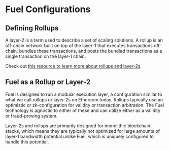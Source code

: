 # Fuel Configurations

## Defining Rollups

A layer-2 is a term used to describe a set of scaling solutions. A rollup is an off-chain network built on top of the layer-1 that executes transactions off-chain, bundles these transactions, and posts the bundled transactions as a single transaction on the layer-1 chain.

Check out [this resource to learn more about rollups and layer-2s](https://ethereum.org/en/layer-2/).

## Fuel as a Rollup or Layer-2

Fuel is designed to run a modular execution layer, a configuration similar to what we call rollups or layer-2s on Ethereum today. Rollups typically use an optimistic or zk-configuration for validity or transaction arbitration. The Fuel technology is agnostic to either of these and can utilize either as a validity or fraud-proving system.

Layer-2s and rollups are primarily designed for monolithic blockchain stacks, which means they are typically not optimized for large amounts of layer-1 bandwidth potential unlike Fuel, which is uniquely configured to handle this potential.
